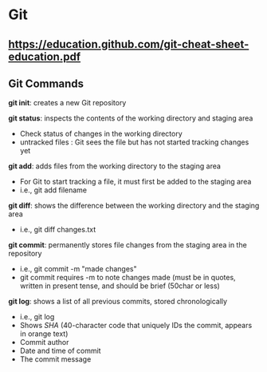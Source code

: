 # Git

https://education.github.com/git-cheat-sheet-education.pdf
------------------

## Git Commands

**git init**: creates a new Git repository

**git status**: inspects the contents of the working directory and staging area
-  Check status of changes in the working directory
-  untracked files : Git sees the file but has not started tracking changes yet

**git add**: adds files from the working directory to the staging area
-  For Git to start tracking a file, it must first be added to the staging area
-  i.e., git add filename

**git diff**: shows the difference between the working directory and the staging area
-  i.e., git diff changes.txt

**git commit**: permanently stores file changes from the staging area in the repository
-  i.e., git commit -m "made changes"
  -  git commit requires -m to note changes made (must be in quotes, written in present tense, and should be brief (50char or less)

**git log**: shows a list of all previous commits, stored chronologically
-  i.e., git log
  -  Shows *SHA* (40-character code that uniquely IDs the commit, appears in orange text)
  -  Commit author
  -  Date and time of commit
  -  The commit message
